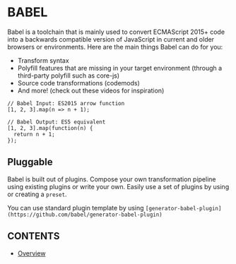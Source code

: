 # BABEL

Babel is a toolchain that is mainly used to convert ECMAScript 2015+ code into a backwards compatible version of JavaScript in current and older browsers or environments. Here are the main things Babel can do for you:

- Transform syntax
- Polyfill features that are missing in your target environment (through a third-party polyfill such as core-js)
- Source code transformations (codemods)
- And more! (check out these videos for inspiration)

```
// Babel Input: ES2015 arrow function
[1, 2, 3].map(n => n + 1);

// Babel Output: ES5 equivalent
[1, 2, 3].map(function(n) {
  return n + 1;
});
```


## Pluggable

Babel is built out of plugins. Compose your own transformation pipeline using existing plugins or write your own. Easily use a set of plugins by using or creating a `preset`.

You can use standard plugin template by using `[generator-babel-plugin](https://github.com/babel/generator-babel-plugin)`



## CONTENTS

- [Overview](https://github.com/KrYP70N/BABEL_TUTORIAL/tree/feature/overview)